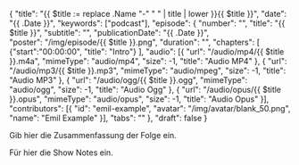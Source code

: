 {
  "title": "{{ $title := replace .Name "-" " " | title | lower }}{{ $title }}",
  "date": "{{ .Date }}",
  "keywords": ["podcast"],
  "episode": {
    "number": "",
    "title": "{{ $title }}",
    "subtitle": "",
    "publicationDate": "{{ .Date }}",    
    "poster": "/img/episode/{{ $title }}.png",
    "duration": "",
    "chapters": [
      {"start":"00:00:00", "title": "Intro"}
    ],
    "audio": [{
      "url": "/audio/mp4/{{ $title }}.m4a",
      "mimeType": "audio/mp4",
      "size": -1,
      "title": "Audio MP4"
    }, {
      "url": "/audio/mp3/{{ $title }}.mp3",
      "mimeType": "audio/mpeg",
      "size": -1,
      "title": "Audio MP3"
    }, {
      "url": "/audio/ogg/{{ $title }}.ogg",
      "mimeType": "audio/ogg",
      "size": -1,
      "title": "Audio Ogg"
    }, {
      "url": "/audio/opus/{{ $title }}.opus",
      "mimeType": "audio/opus",
      "size": -1,
      "title": "Audio Opus"
    }],
    "contributors": [{
      "id": "emil-example",
      "avatar": "/img/avatar/blank_50.png",
      "name": "Emil Example"
    }],
    "tabs": ""
  },
  "draft": false
}

Gib hier die Zusammenfassung der Folge ein. 

<!--more--> 

Für hier die Show Notes ein.